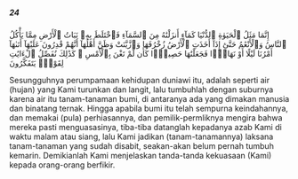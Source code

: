 ##### 24

<span class="ayah">إِنَّمَا مَثَلُ ٱلْحَيَوٰةِ ٱلدُّنْيَا كَمَآءٍ أَنزَلْنَٰهُ مِنَ ٱلسَّمَآءِ فَٱخْتَلَطَ بِهِۦ نَبَاتُ ٱلْأَرْضِ مِمَّا يَأْكُلُ ٱلنَّاسُ وَٱلْأَنْعَٰمُ حَتَّىٰٓ إِذَآ أَخَذَتِ ٱلْأَرْضُ زُخْرُفَهَا وَٱزَّيَّنَتْ وَظَنَّ أَهْلُهَآ أَنَّهُمْ قَٰدِرُونَ عَلَيْهَآ أَتَىٰهَآ أَمْرُنَا لَيْلًا أَوْ نَهَارًۭا فَجَعَلْنَٰهَا حَصِيدًۭا كَأَن لَّمْ تَغْنَ بِٱلْأَمْسِ ۚ كَذَٰلِكَ نُفَصِّلُ ٱلْءَايَٰتِ لِقَوْمٍۢ يَتَفَكَّرُونَ</span>

<span class="ayah_translation">Sesungguhnya perumpamaan kehidupan duniawi itu, adalah seperti air (hujan) yang Kami turunkan dan langit, lalu tumbuhlah dengan suburnya karena air itu tanam-tanaman bumi, di antaranya ada yang dimakan manusia dan binatang ternak. Hingga apabila bumi itu telah sempurna keindahannya, dan memakai (pula) perhiasannya, dan pemilik-permliknya mengira bahwa mereka pasti menguasasinya, tiba-tiba datanglah kepadanya azab Kami di waktu malam atau siang, lalu Kami jadikan (tanam-tanamannya) laksana tanam-tanaman yang sudah disabit, seakan-akan belum pernah tumbuh kemarin. Demikianlah Kami menjelaskan tanda-tanda kekuasaan (Kami) kepada orang-orang berfikir.</span>
